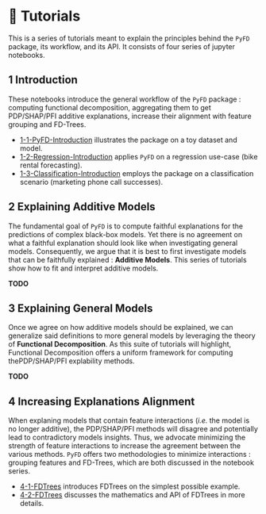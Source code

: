 # 🧠 Tutorials

This is a series of tutorials meant to explain the principles behind the `PyFD` package, its workflow, and its API.
It consists of four series of jupyter notebooks.

## 1 Introduction
These notebooks introduce the general workflow of the `PyFD` package : computing functional decomposition, aggregating them to
get PDP/SHAP/PFI additive explanations, increase their alignment with feature grouping and FD-Trees.
- [1-1-PyFD-Introduction](https://github.com/gablabc/PyFD/blob/master/tutorials/1-1-PyFD-Introduction.ipynb) illustrates the package on a toy dataset and model.
- [1-2-Regression-Introduction](https://github.com/gablabc/PyFD/blob/master/tutorials/1-2-Regression-Introduction.ipynb) applies `PyFD` on a regression use-case (bike rental forecasting).
- [1-3-Classification-Introduction](https://github.com/gablabc/PyFD/blob/master/tutorials/1-3-Classification-Introduction.ipynb) employs the package on a classification scenario (marketing phone call successes).

## 2 Explaining Additive Models
The fundamental goal of `PyFD` is to compute faithful explanations for the predictions of complex black-box models. Yet there is no agreement on what a faithful explanation
should look like when investigating general models. Consequently, we argue that it is best to first investigate models that can be faithfully explained : **Additive Models**. 
This series of tutorials show how to fit and interpret additive models. 

**TODO**

## 3 Explaining General Models 
Once we agree on how additive models should be explained, we can generalize said definitions to more general models by leveraging the theory of **Functional Decomposition**. 
As this suite of tutorials will highlight, Functional Decomposition offers a uniform framework for computing thePDP/SHAP/PFI explability methods.

**TODO**

## 4 Increasing Explanations Alignment
When explaning models that contain feature interactions (*i.e.* the model is no longer additive), the PDP/SHAP/PFI methods will disagree and potentially lead to contradictory
models insights. Thus, we advocate minimizing the strength of feature interactions to increase the agreement between the various methods. `PyFD` offers two methodologies
to minimize interactions : grouping features and FD-Trees, which are both discussed in the notebook series.

- [4-1-FDTrees](https://github.com/gablabc/PyFD/blob/master/tutorials/4-1-FDTrees.ipynb) introduces FDTrees on the simplest possible example.
- [4-2-FDTrees](https://github.com/gablabc/PyFD/blob/master/tutorials/4-2-FDTrees.ipynb) discusses the mathematics and API of FDTrees in more details. 
